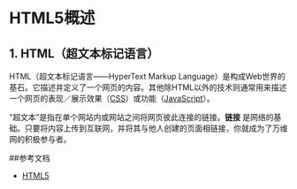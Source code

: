 # HTML5概述

## 1. HTML（超文本标记语言）
HTML（超文本标记语言——HyperText Markup Language）是构成Web世界的基石。它描述并定义了一个网页的内容。其他除HTML以外的技术则通常用来描述一个网页的表现／展示效果（[CSS](https://developer.mozilla.org/zh-CN/docs/Web/CSS)）或功能（[JavaScript](https://developer.mozilla.org/zh-CN/docs/Web/JavaScript)）。

“超文本”是指在单个网站内或网站之间将网页彼此连接的链接。**链接** 是网络的基础。只要将内容上传到互联网，并将其与他人创建的页面相链接，你就成为了万维网的积极参与者。


##参考文档
 - [HTML5](https://developer.mozilla.org/zh-CN/docs/Web/Guide/HTML/HTML5)
